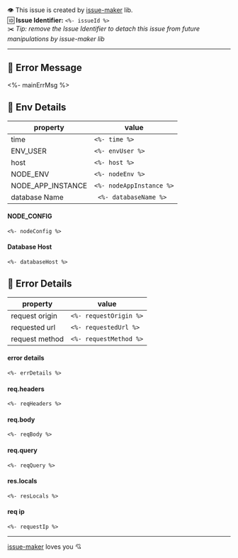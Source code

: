 :eye: This issue is created by [issue-maker](https://www.npmjs.com/package/issue-maker) lib.<br>:id: **Issue Identifier:** `<%- issueId %>`<br>:scissors: _Tip: remove the Issue Identifier to detach this issue from future manipulations by issue-maker lib_

---

## :crab: Error Message

<%- mainErrMsg %>

## :cactus: Env Details

| property          | value                    |
| ----------------- | ------------------------ |
| time              | `<%- time %>`            |
| ENV_USER          | `<%- envUser %>`         |
| host              | `<%- host %>`            |
| NODE_ENV          | `<%- nodeEnv %>`         |
| NODE_APP_INSTANCE | `<%- nodeAppInstance %>` |
| database Name     | ` <%- databaseName %>`   |

#### NODE_CONFIG

```
<%- nodeConfig %>
```

#### Database Host

```
<%- databaseHost %>
```

## :squid: Error Details

| property       | value                  |
| -------------- | ---------------------- |
| request origin | `<%- requestOrigin %>` |
| requested url  | `<%- requestedUrl %>`  |
| request method | `<%- requestMethod %>` |

#### error details

```
<%- errDetails %>
```

#### req.headers

```
<%- reqHeaders %>
```

#### req.body

```
<%- reqBody %>
```

#### req.query

```
<%- reqQuery %>
```

#### res.locals

```
<%- resLocals %>
```

#### req ip

```
<%- requestIp %>
```

---

[issue-maker](https://www.npmjs.com/package/issue-maker) loves you :cupid: